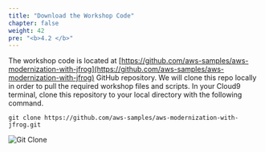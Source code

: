 ```yaml
---
title: "Download the Workshop Code"
chapter: false
weight: 42
pre: "<b>4.2 </b>"
---
```


The workshop code is located at [https://github.com/aws-samples/aws-modernization-with-jfrog](https://github.com/aws-samples/aws-modernization-with-jfrog) GitHub repository. We will clone this repo locally in order to pull the required workshop files and scripts. In your Cloud9 terminal, clone this repository to your local directory with the following command.

``
git clone https://github.com/aws-samples/aws-modernization-with-jfrog.git
``


![Git Clone](/images/git-clone.png)
